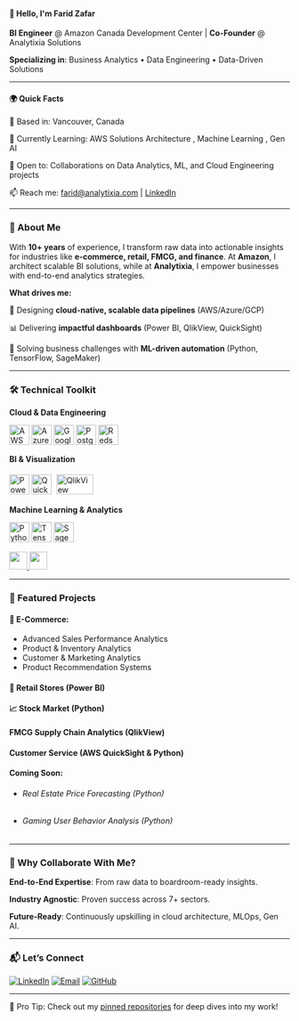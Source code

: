 #### 👋 Hello, I'm Farid Zafar
**BI Engineer** @ Amazon Canada Development Center | **Co-Founder** @ Analytixia Solutions

**Specializing in**: Business Analytics • Data Engineering • Data-Driven Solutions

------------------------------------------------------------------------------------
#### 🌍 Quick Facts
📍 Based in: Vancouver, Canada

🚀 Currently Learning: AWS Solutions Architecture , Machine Learning , Gen AI

🤝 Open to: Collaborations on Data Analytics, ML, and Cloud Engineering projects

📫 Reach me: [farid@analytixia.com](mailto:farid@Analytixia.com) | [LinkedIn](https://www.linkedin.com/in/faridzafar/)

------------------------------------------------------------------------------------
### 🚀 About Me
With **10+ years** of experience, I transform raw data into actionable insights for industries like **e-commerce, retail, FMCG, and finance**. At **Amazon**, I architect scalable BI solutions, while at **Analytixia**, I empower businesses with end-to-end analytics strategies.

**What drives me:**

🧩 Designing **cloud-native, scalable data pipelines** (AWS/Azure/GCP)

📊 Delivering **impactful dashboards** (Power BI, QlikView, QuickSight)

🤖 Solving business challenges with **ML-driven automation** (Python, TensorFlow, SageMaker)

----------------------------------
### 🛠️ Technical Toolkit

**Cloud & Data Engineering**
<p align="left"> <a href="https://aws.amazon.com" target="_blank" rel="noreferrer"><img src="https://raw.githubusercontent.com/danielcranney/readme-generator/main/public/icons/skills/aws-colored.svg" width="36" height="36" alt="AWS" title="AWS" /></a> <a href="https://azure.microsoft.com" target="_blank" rel="noreferrer"><img src="https://upload.wikimedia.org/wikipedia/commons/a/a8/Microsoft_Azure_Logo.svg" width="36" height="36" alt="Azure" title="Azure" /></a> <a href="https://cloud.google.com" target="_blank" rel="noreferrer"><img src="https://raw.githubusercontent.com/danielcranney/readme-generator/main/public/icons/skills/googlecloud-colored.svg" width="36" height="36" alt="Google Cloud" title="Google Cloud" /></a> <a href="https://www.postgresql.org" target="_blank" rel="noreferrer"><img src="https://raw.githubusercontent.com/danielcranney/readme-generator/main/public/icons/skills/postgresql-colored.svg" width="36" height="36" alt="PostgreSQL" title="PostgreSQL" /></a> <a href="https://aws.amazon.com/redshift/" target="_blank" rel="noreferrer"><img src="https://svgmix.com/uploads/47fa15-aws-redshift.svg" width="36" height="36" alt="Redshift" title="Redshift" /></a> </p>

**BI & Visualization**
<p align="left"> <a href="https://powerbi.microsoft.com" target="_blank" rel="noreferrer"><img src="https://upload.wikimedia.org/wikipedia/commons/c/cf/New_Power_BI_Logo.svg" width="36" height="36" alt="Power BI" title="Power BI" /></a> <a href="https://aws.amazon.com/quicksight/" target="_blank" rel="noreferrer"><img src="https://svgmix.com/uploads/c3f803-aws-quicksight.svg" width="36" height="36" alt="QuickSight" title="QuickSight" /></a> <a href="https://www.qlik.com" target="_blank" rel="noreferrer"><img src="https://upload.wikimedia.org/wikipedia/commons/f/ff/Qlik-Logo_RGB.jpg" width="66" height="36" alt="QlikView" title="QlikView" style="background:white; padding:5px;"/></a> </p>

**Machine Learning & Analytics**
<p align="left"> <a href="https://www.python.org" target="_blank" rel="noreferrer"><img src="https://s3.dualstack.us-east-2.amazonaws.com/pythondotorg-assets/media/files/python-logo-only.svg" width="36" height="36" alt="Python" title="Python" /></a> <a href="https://www.tensorflow.org" target="_blank" rel="noreferrer"><img src="https://raw.githubusercontent.com/danielcranney/readme-generator/main/public/icons/skills/tensorflow-colored.svg" width="36" height="36" alt="TensorFlow" title="TensorFlow" /></a> <a href="https://aws.amazon.com/sagemaker/" target="_blank" rel="noreferrer"><img src="https://svgmix.com/uploads/9474b8-amazon-sagemaker.svg" width="36" height="36" alt="SageMaker" title="SageMaker" /></a> </p>


<p align="left"> <a href="https://www.github.com/farid-zafar" target="_blank" rel="noreferrer"> <picture> <source media="(prefers-color-scheme: dark)" srcset="https://raw.githubusercontent.com/danielcranney/readme-generator/main/public/icons/socials/github-dark.svg" /> <source media="(prefers-color-scheme: light)" srcset="https://raw.githubusercontent.com/danielcranney/readme-generator/main/public/icons/socials/github.svg" /> <img src="https://raw.githubusercontent.com/danielcranney/readme-generator/main/public/icons/socials/github.svg" width="32" height="32" /> </picture> </a> <a href="https://www.linkedin.com/in/faridzafar/" target="_blank" rel="noreferrer"> <picture> <source media="(prefers-color-scheme: dark)" srcset="https://raw.githubusercontent.com/danielcranney/readme-generator/main/public/icons/socials/linkedin-dark.svg" /> <source media="(prefers-color-scheme: light)" srcset="https://raw.githubusercontent.com/danielcranney/readme-generator/main/public/icons/socials/linkedin.svg" /> <img src="https://raw.githubusercontent.com/danielcranney/readme-generator/main/public/icons/socials/linkedin.svg" width="32" height="32" /> </picture> </a></p>

------------------------------------------------------------------------------------

### 📁 Featured Projects
####  🛒 E-Commerce:
* Advanced Sales Performance Analytics
* Product & Inventory Analytics
* Customer & Marketing Analytics
* Product Recommendation Systems

####  🏪 Retail Stores (Power BI)

####  📈 Stock Market (Python) 
####  FMCG Supply Chain Analytics (QlikView)
####  Customer Service (AWS QuickSight & Python)

#### Coming Soon: 
* ######  Real Estate Price Forecasting (Python)
* ######  Gaming User Behavior Analysis (Python)

------------------------------------------------------------------------------------

### 🌟 Why Collaborate With Me?

**End-to-End Expertise**: From raw data to boardroom-ready insights.

**Industry Agnostic**: Proven success across 7+ sectors.

**Future-Ready**: Continuously upskilling in cloud architecture, MLOps, Gen AI.

------------------------------------------------------------------------------------

### 📬 Let’s Connect

<p align="left"> <a href="https://www.linkedin.com/in/faridzafar/" target="_blank"><img src="https://img.shields.io/badge/LinkedIn-0077B5?style=for-the-badge&logo=linkedin&logoColor=white" alt="LinkedIn"></a> <a href="mailto:farid@analytixia.com" target="_blank"><img src="https://img.shields.io/badge/Email-D14836?style=for-the-badge&logo=gmail&logoColor=white" alt="Email"></a> <a href="https://github.com/farid-zafar" target="_blank"><img src="https://img.shields.io/badge/GitHub-100000?style=for-the-badge&logo=github&logoColor=white" alt="GitHub"></a> </p>

------------------------------------------------------------------------------------

🚀 Pro Tip: Check out my [pinned repositories](https://github.com/farid-zafar?tab=repositories) for deep dives into my work!
